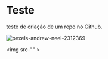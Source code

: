 # Teste
teste de criação de um repo no Github.

![pexels-andrew-neel-2312369](https://user-images.githubusercontent.com/6373438/114450536-8439e900-9bac-11eb-9b32-8cc4fb8eca3c.jpg)

<img src-"" >